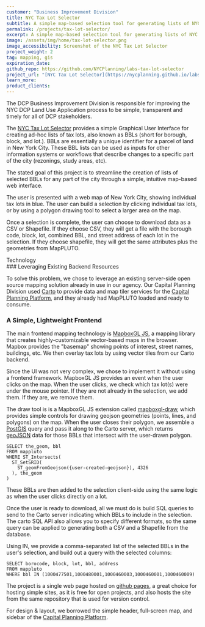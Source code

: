```yaml
---
customer: "Business Improvement Division"
title: NYC Tax Lot Selector
subtitle: A simple map-based selection tool for generating lists of NYC tax lots
permalink: /projects/tax-lot-selector/
excerpt: A simple map-based selection tool for generating lists of NYC tax lots
image: /assets/img/home/tax-lot-selector.png
image_accessibility: Screenshot of the NYC Tax Lot Selector
project_weight: 2
tag: mapping, gis
expiration_date:
github_repo: https://github.com/NYCPlanning/labs-tax-lot-selector
project_url: "[NYC Tax Lot Selector](https://nycplanning.github.io/labs-tax-lot-selector/)"
learn_more:
product_clients:
---
```


The DCP Business Improvement Division is responsible for improving the NYC DCP Land Use Application process to be simple, transparent and timely for all of DCP stakeholders.  

The [NYC Tax Lot Selector](https://nycplanning.github.io/labs-tax-lot-selector/) provides a simple Graphical User Interface for creating ad-hoc lists of tax lots, also known as BBLs (short for borough, block, and lot.). BBLs are essentially a unique identifier for a parcel of land in New York City.  These BBL lists can be used as inputs for other information systems or workflows that describe changes to a specific part of the city (rezonings, study areas, etc).

The stated goal of this project is to streamline the creation of lists of selected BBLs for any part of the city through a simple, intuitive map-based web interface.  

The user is presented with a web map of New York City, showing individual tax lots in blue.  The user can build a selection by clicking individual tax lots, or by using a polygon drawing tool to select a larger area on the map.

Once a selection is complete, the user can choose to download data as a CSV or Shapefile.  If they choose CSV, they will get a file with the borough code, block, lot, combined BBL, and street address of each lot in the selection.  If they choose shapefile, they will get the same attributes plus the geometries from MapPLUTO.

<div class="small-caps">Technology</div>
### Leveraging Existing Backend Resources

To solve this problem, we chose to leverage an existing server-side open source mapping solution already in use in our agency.  Our Capital Planning Division used [Carto](https://carto.com) to provide data and map tiler services for the [Capital Planning Platform](https://capitalplanning.nyc.gov), and they already had MapPLUTO loaded and ready to consume.  

### A Simple, Lightweight Frontend
The main frontend mapping technology is [MapboxGL JS](https://www.mapbox.com/mapbox-gl-js/api/), a mapping library that creates highly-customizable vector-based maps in the browser.  Mapbox provides the "basemap" showing points of interest, street names, buildings, etc. We then overlay tax lots by using vector tiles from our Carto backend.

Since the UI was not very complex, we chose to implement it without using a frontend framework.  MapboxGL JS provides an event when the user clicks on the map.  When the user clicks, we check which tax lot(s) were under the mouse pointer.  If they are not already in the selection, we add them.  If they are, we remove them.

The draw tool is is a MapboxGL JS extension called [mapboxgl-draw](https://github.com/mapbox/mapbox-gl-draw), which provides simple controls for drawing geojson geometries (points, lines, and polygons) on the map.  When the user closes their polygon, we assemble a [PostGIS](http://postgis.net/) query and pass it along to the Carto server, which returns [geoJSON](https://en.wikipedia.org/wiki/GeoJSON) data for those BBLs that intersect with the user-drawn polygon.  

```
SELECT the_geom, bbl
FROM mappluto    
WHERE ST_Intersects(
  ST_SetSRID(        
    ST_geomFromGeojson({user-created-geojson}), 4326
  ), the_geom    
)  
```

These BBLs are then added to the selection client-side using the same logic as when the user clicks directly on a lot.

Once the user is ready to download, all we must do is build SQL queries to send to the Carto server indicating which BBLs to include in the selection. The carto SQL API also allows you to specify different formats, so the same query can be applied to generating both a CSV and a Shapefile from the database.

Using IN, we provide a comma-separated list of the selected BBLs in the user's selection, and build out a query with the selected columns:
```
SELECT borocode, block, lot, bbl, address
FROM mappluto
WHERE bbl IN (1000477501,1000480001,1000460003,1000460001,1000460009)
```

The project is a single web page hosted on [github pages](https://pages.github.com/), a great choice for hosting simple sites, as it is free for open projects, and also hosts the site from the same repository that is used for version control.  

For design & layout, we borrowed the simple header, full-screen map, and sidebar of the [Capital Planning Platform](https://capitalplanning.nyc.gov).
